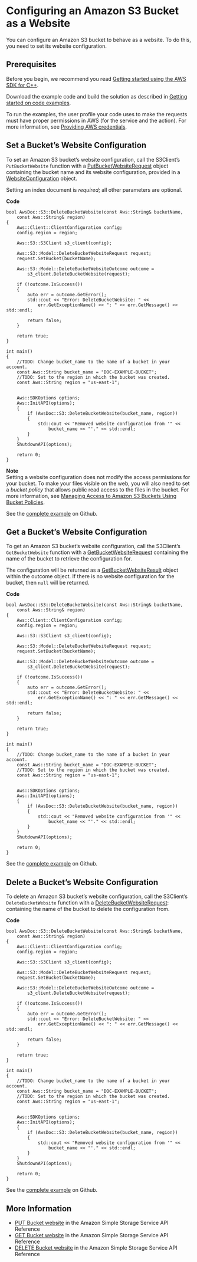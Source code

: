 # Configuring an Amazon S3 Bucket as a Website<a name="examples-s3-website-configuration"></a>

You can configure an Amazon S3 bucket to behave as a website\. To do this, you need to set its website configuration\.

## Prerequisites<a name="codeExamplePrereq"></a>

Before you begin, we recommend you read [Getting started using the AWS SDK for C\+\+](getting-started.md)\. 

Download the example code and build the solution as described in [Getting started on code examples](getting-started-code-examples.md)\. 

To run the examples, the user profile your code uses to make the requests must have proper permissions in AWS \(for the service and the action\)\. For more information, see [Providing AWS credentials](credentials.md)\.

## Set a Bucket’s Website Configuration<a name="set-a-bucket-s-website-configuration"></a>

To set an Amazon S3 bucket’s website configuration, call the S3Client’s `PutBucketWebsite` function with a [PutBucketWebsiteRequest](https://sdk.amazonaws.com/cpp/api/LATEST/class_aws_1_1_s3_1_1_model_1_1_put_bucket_website_request.html) object containing the bucket name and its website configuration, provided in a [WebsiteConfiguration](https://sdk.amazonaws.com/cpp/api/LATEST/class_aws_1_1_s3_1_1_model_1_1_website_configuration.html) object\.

Setting an index document is *required*; all other parameters are optional\.

 **Code** 

```
bool AwsDoc::S3::DeleteBucketWebsite(const Aws::String& bucketName, 
    const Aws::String& region)
{
    Aws::Client::ClientConfiguration config;
    config.region = region;

    Aws::S3::S3Client s3_client(config);

    Aws::S3::Model::DeleteBucketWebsiteRequest request;
    request.SetBucket(bucketName);

    Aws::S3::Model::DeleteBucketWebsiteOutcome outcome =
        s3_client.DeleteBucketWebsite(request);

    if (!outcome.IsSuccess())
    {
        auto err = outcome.GetError();
        std::cout << "Error: DeleteBucketWebsite: " <<
            err.GetExceptionName() << ": " << err.GetMessage() << std::endl;

        return false;
    }

    return true;
}

int main()
{
    //TODO: Change bucket_name to the name of a bucket in your account.
    const Aws::String bucket_name = "DOC-EXAMPLE-BUCKET";
    //TODO: Set to the region in which the bucket was created.
    const Aws::String region = "us-east-1";


    Aws::SDKOptions options;
    Aws::InitAPI(options);
    {
        if (AwsDoc::S3::DeleteBucketWebsite(bucket_name, region))
        {
            std::cout << "Removed website configuration from '" << 
                bucket_name << "'." << std::endl;
        }
    }
    ShutdownAPI(options);

    return 0;
}
```

**Note**  
Setting a website configuration does not modify the access permissions for your bucket\. To make your files visible on the web, you will also need to set a *bucket policy* that allows public read access to the files in the bucket\. For more information, see [Managing Access to Amazon S3 Buckets Using Bucket Policies](examples-s3-bucket-policies.md)\.

See the [complete example](https://github.com/awsdocs/aws-doc-sdk-examples/tree/master/cpp/example_code/s3/put_website_config.cpp) on Github\.

## Get a Bucket’s Website Configuration<a name="get-a-bucket-s-website-configuration"></a>

To get an Amazon S3 bucket’s website configuration, call the S3Client’s `GetBucketWebsite` function with a [GetBucketWebsiteRequest](https://sdk.amazonaws.com/cpp/api/LATEST/class_aws_1_1_s3_1_1_model_1_1_get_bucket_website_request.html) containing the name of the bucket to retrieve the configuration for\.

The configuration will be returned as a [GetBucketWebsiteResult](https://sdk.amazonaws.com/cpp/api/LATEST/class_aws_1_1_s3_1_1_model_1_1_get_bucket_website_result.html) object within the outcome object\. If there is no website configuration for the bucket, then `null` will be returned\.

 **Code** 

```
bool AwsDoc::S3::DeleteBucketWebsite(const Aws::String& bucketName, 
    const Aws::String& region)
{
    Aws::Client::ClientConfiguration config;
    config.region = region;

    Aws::S3::S3Client s3_client(config);

    Aws::S3::Model::DeleteBucketWebsiteRequest request;
    request.SetBucket(bucketName);

    Aws::S3::Model::DeleteBucketWebsiteOutcome outcome =
        s3_client.DeleteBucketWebsite(request);

    if (!outcome.IsSuccess())
    {
        auto err = outcome.GetError();
        std::cout << "Error: DeleteBucketWebsite: " <<
            err.GetExceptionName() << ": " << err.GetMessage() << std::endl;

        return false;
    }

    return true;
}

int main()
{
    //TODO: Change bucket_name to the name of a bucket in your account.
    const Aws::String bucket_name = "DOC-EXAMPLE-BUCKET";
    //TODO: Set to the region in which the bucket was created.
    const Aws::String region = "us-east-1";


    Aws::SDKOptions options;
    Aws::InitAPI(options);
    {
        if (AwsDoc::S3::DeleteBucketWebsite(bucket_name, region))
        {
            std::cout << "Removed website configuration from '" << 
                bucket_name << "'." << std::endl;
        }
    }
    ShutdownAPI(options);

    return 0;
}
```

See the [complete example](https://github.com/awsdocs/aws-doc-sdk-examples/tree/master/cpp/example_code/s3/get_website_config.cpp) on Github\.

## Delete a Bucket’s Website Configuration<a name="delete-a-bucket-s-website-configuration"></a>

To delete an Amazon S3 bucket’s website configuration, call the S3Client’s `DeleteBucketWebsite` function with a [DeleteBucketWebsiteRequest](https://sdk.amazonaws.com/cpp/api/LATEST/class_aws_1_1_s3_1_1_model_1_1_delete_bucket_website_request.html): containing the name of the bucket to delete the configuration from\.

 **Code** 

```
bool AwsDoc::S3::DeleteBucketWebsite(const Aws::String& bucketName, 
    const Aws::String& region)
{
    Aws::Client::ClientConfiguration config;
    config.region = region;

    Aws::S3::S3Client s3_client(config);

    Aws::S3::Model::DeleteBucketWebsiteRequest request;
    request.SetBucket(bucketName);

    Aws::S3::Model::DeleteBucketWebsiteOutcome outcome =
        s3_client.DeleteBucketWebsite(request);

    if (!outcome.IsSuccess())
    {
        auto err = outcome.GetError();
        std::cout << "Error: DeleteBucketWebsite: " <<
            err.GetExceptionName() << ": " << err.GetMessage() << std::endl;

        return false;
    }

    return true;
}

int main()
{
    //TODO: Change bucket_name to the name of a bucket in your account.
    const Aws::String bucket_name = "DOC-EXAMPLE-BUCKET";
    //TODO: Set to the region in which the bucket was created.
    const Aws::String region = "us-east-1";


    Aws::SDKOptions options;
    Aws::InitAPI(options);
    {
        if (AwsDoc::S3::DeleteBucketWebsite(bucket_name, region))
        {
            std::cout << "Removed website configuration from '" << 
                bucket_name << "'." << std::endl;
        }
    }
    ShutdownAPI(options);

    return 0;
}
```

See the [complete example](https://github.com/awsdocs/aws-doc-sdk-examples/tree/master/cpp/example_code/s3/delete_website_config.cpp) on Github\.

## More Information<a name="more-information"></a>
+  [PUT Bucket website](https://docs.aws.amazon.com/AmazonS3/latest/API/RESTBucketPUTwebsite.html) in the Amazon Simple Storage Service API Reference
+  [GET Bucket website](https://docs.aws.amazon.com/AmazonS3/latest/API/RESTBucketGETwebsite.html) in the Amazon Simple Storage Service API Reference
+  [DELETE Bucket website](https://docs.aws.amazon.com/AmazonS3/latest/API/RESTBucketDELETEwebsite.html) in the Amazon Simple Storage Service API Reference